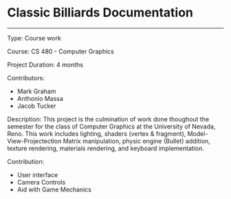# Classic Billiards Documentation

---

Type: Course work  

Course: CS 480 - Computer Graphics  

Project Duration: 4 months   

Contributors: 
  - Mark Graham
  - Anthonio Massa
  - Jacob Tucker  

Description: This project is the culmination of work done thoughout the semester for the class of Computer Graphics at the University of Nevada, Reno. This work includes lighting, shaders (vertex & fragment), Model-View-Projectection Matrix manipulation, physic engine (Bullet) addition, texture rendering, materials rendering, and keyboard implementation.  

Contribution: 
  - User interface 
  - Camera Controls 
  - Aid with Game Mechanics 
